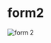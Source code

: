 # form2
![form 2](https://github.com/Ashmeet1999/form2/assets/127505055/6aa564b5-8c38-4813-b749-a1374d95be77)
